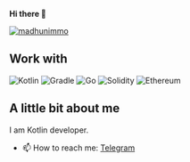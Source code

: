 **Hi there 👋**

[![madhunimmo](https://github-readme-stats.vercel.app/api/top-langs?username=SaitgalinKhannan&show_icons=true&&count_private=true&locale=en&theme=onedark&layout=compact)](https://github.com/ryo-ma/github-profile-trophy)

## Work with

![Kotlin](https://img.shields.io/badge/kotlin-a879f6?style=for-the-badge&logo=kotlin&logoColor=orange)
![Gradle](https://img.shields.io/badge/Gradle-02303A?style=for-the-badge&logo=Gradle&logoColor=white)
![Go](https://img.shields.io/badge/go-%2300ADD8.svg?style=for-the-badge&logo=go&logoColor=white)
![Solidity](https://img.shields.io/badge/Solidity-%23363636.svg?style=for-the-badge&logo=solidity&logoColor=white)
![Ethereum](https://img.shields.io/badge/Ethereum-3C3C3D?style=for-the-badge&logo=Ethereum&logoColor=white)

## A little bit about me

I am Kotlin developer.

* 📫 How to reach me: [Telegram](https://t.me/SaitgalinKhannan)


<!--
**SaitgalinKhannan/SaitgalinKhannan** is a ✨ _special_ ✨ repository because its `README.md` (this file) appears on your GitHub profile.

Here are some ideas to get you started:

- 🔭 I’m currently working on ...
- 🌱 I’m currently learning ...
- 👯 I’m looking to collaborate on ...
- 🤔 I’m looking for help with ...
- 💬 Ask me about ...
- 📫 How to reach me: ...
- 😄 Pronouns: ...
- ⚡ Fun fact: ...
-->
